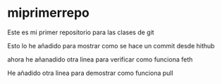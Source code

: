 # miprimerrepo
Este es mi primer repositorio para las clases de git

Esto lo he añadido para mostrar como se hace un commit desde hithub

ahora he añanadido otra linea para verificar como funciona feth

He añadido otra linea para demostrar como funciona pull
